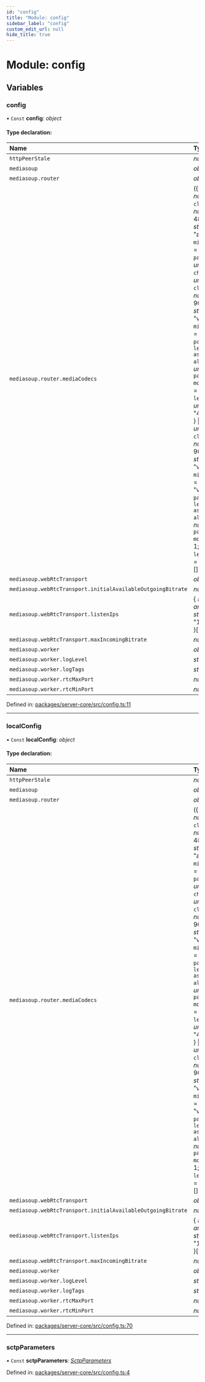```yaml
---
id: "config"
title: "Module: config"
sidebar_label: "config"
custom_edit_url: null
hide_title: true
---
```


# Module: config

## Variables

### config

• `Const` **config**: *object*

#### Type declaration:

Name | Type |
:------ | :------ |
`httpPeerStale` | *number* |
`mediasoup` | *object* |
`mediasoup.router` | *object* |
`mediasoup.router.mediaCodecs` | ({ `channels`: *number* = 2; `clockRate`: *number* = 48000; `kind`: *string* = "audio"; `mimeType`: *string* = "audio/opus"; `parameters`: *undefined*  } \| { `channels`: *undefined* = 2; `clockRate`: *number* = 90000; `kind`: *string* = "video"; `mimeType`: *string* = "video/VP8"; `parameters`: { `level-asymmetry-allowed`: *undefined* = 1; `packetization-mode`: *undefined* = 1; `profile-level-id`: *undefined* = "4d0032" } = {} } \| { `channels`: *undefined* = 2; `clockRate`: *number* = 90000; `kind`: *string* = "video"; `mimeType`: *string* = "video/h264"; `parameters`: { `level-asymmetry-allowed`: *number* = 1; `packetization-mode`: *number* = 1; `profile-level-id`: *string* = "4d0032" }  })[] |
`mediasoup.webRtcTransport` | *object* |
`mediasoup.webRtcTransport.initialAvailableOutgoingBitrate` | *number* |
`mediasoup.webRtcTransport.listenIps` | { `announcedIp`: *any* = null; `ip`: *string* = "192.168.0.81" }[] |
`mediasoup.webRtcTransport.maxIncomingBitrate` | *number* |
`mediasoup.worker` | *object* |
`mediasoup.worker.logLevel` | *string* |
`mediasoup.worker.logTags` | *string*[] |
`mediasoup.worker.rtcMaxPort` | *number* |
`mediasoup.worker.rtcMinPort` | *number* |

Defined in: [packages/server-core/src/config.ts:11](https://github.com/xr3ngine/xr3ngine/blob/77d12cea0/packages/server-core/src/config.ts#L11)

___

### localConfig

• `Const` **localConfig**: *object*

#### Type declaration:

Name | Type |
:------ | :------ |
`httpPeerStale` | *number* |
`mediasoup` | *object* |
`mediasoup.router` | *object* |
`mediasoup.router.mediaCodecs` | ({ `channels`: *number* = 2; `clockRate`: *number* = 48000; `kind`: *string* = "audio"; `mimeType`: *string* = "audio/opus"; `parameters`: *undefined*  } \| { `channels`: *undefined* = 2; `clockRate`: *number* = 90000; `kind`: *string* = "video"; `mimeType`: *string* = "video/VP8"; `parameters`: { `level-asymmetry-allowed`: *undefined* = 1; `packetization-mode`: *undefined* = 1; `profile-level-id`: *undefined* = "4d0032" } = {} } \| { `channels`: *undefined* = 2; `clockRate`: *number* = 90000; `kind`: *string* = "video"; `mimeType`: *string* = "video/h264"; `parameters`: { `level-asymmetry-allowed`: *number* = 1; `packetization-mode`: *number* = 1; `profile-level-id`: *string* = "4d0032" }  })[] |
`mediasoup.webRtcTransport` | *object* |
`mediasoup.webRtcTransport.initialAvailableOutgoingBitrate` | *number* |
`mediasoup.webRtcTransport.listenIps` | { `announcedIp`: *any* = null; `ip`: *string* = "192.168.0.81" }[] |
`mediasoup.webRtcTransport.maxIncomingBitrate` | *number* |
`mediasoup.worker` | *object* |
`mediasoup.worker.logLevel` | *string* |
`mediasoup.worker.logTags` | *string*[] |
`mediasoup.worker.rtcMaxPort` | *number* |
`mediasoup.worker.rtcMinPort` | *number* |

Defined in: [packages/server-core/src/config.ts:70](https://github.com/xr3ngine/xr3ngine/blob/77d12cea0/packages/server-core/src/config.ts#L70)

___

### sctpParameters

• `Const` **sctpParameters**: [*SctpParameters*](types_sctpparameters.md#sctpparameters)

Defined in: [packages/server-core/src/config.ts:4](https://github.com/xr3ngine/xr3ngine/blob/77d12cea0/packages/server-core/src/config.ts#L4)
